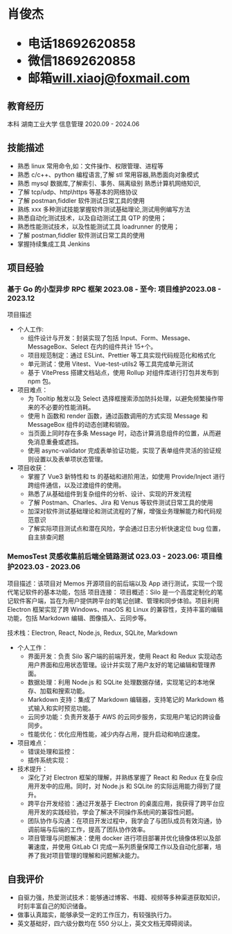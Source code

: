 <h1>
  <span>肖俊杰</span>
  <ul>
    <li><span>电话</span>18692620858</li>
    <li><span>微信</span>18692620858</li>
    <li><span>邮箱</span><a href="mailto:will.xiaoj@foxmail.com">will.xiaoj@foxmail.com</a></li>
  </ul>
</h1>

## 教育经历

本科 湖南工业大学 信息管理 <span class="right">2020.09 - 2024.06</span>

## 技能描述

- 熟悉 linux 常用命令,如：文件操作、权限管理、进程等
- 熟悉 c/c++、python 编程语言,了解 stl 常用容器,熟悉面向对象模式
- 熟悉 mysql 数据库,了解索引、事务、隔离级别 熟悉计算机网络知识,
- 了解 tcp/udp、http\https 等基本的网络协议
- 了解 postman,fiddler 软件测试日常工具的使用
- 熟练 xxx 多种测试技能掌握软件测试基础理论,测试用例编写方法
- 熟悉自动化测试技术，以及自动测试工具 QTP 的使用；
- 熟悉性能测试技术，以及性能测试工具 loadrunner 的使用；
- 了解 postman,fiddler 软件测试日常工具的使用
- 掌握持续集成工具 Jenkins

## 项目经验

### 基于 Go 的小型异步 RPC 框架 2023.08 - 至今<span class="role">:&nbsp;项目维护</span><span class="right">2023.08 - 2023.12</span>

项目描述

- 个人工作:
  - 组件设计与开发：封装实现了包括 Input、Form、Message、MessageBox、Select 在内的组件共计 15+个。
  - 项目规范制定：通过 ESLint、Prettier 等工具实现代码规范化和格式化
  - 单元测试：使用 Vitest、Vue-test-utils2 等工具完成单元测试
  - 基于 VitePress 搭建文档站点，使用 Rollup 对组件库进行打包并发布到 npm 包。
- 项目难点：
  - 为 Tooltip 触发以及 Select 选择框搜索添加防抖处理，以避免频繁操作带来的不必要的性能消耗。
  - 使用 h 函数和 render 函数，通过函数调用的方式实现 Message 和 MessageBox 组件的动态创建和销毁。
  - 当页面上同时存在多条 Message 时，动态计算消息组件的位置，从而避免消息重叠或遮挡。
  - 使用 async-validator 完成表单验证功能，实现了表单组件灵活的验证规则设置以及表单项状态管理。
- 项目收获：
  - 掌握了 Vue3 新特性和 ts 的基础和进阶用法，如使用 Provide/Inject 进行跨组件通信，以及过渡组件的使用。
  - 熟悉了从基础组件到复杂组件的分析、设计、实现的开发流程
  - 了解 Postman、Charles、Jira 和 Venus 等软件测试日常工具的使用
  - 加深对软件测试基础理论和测试流程的了解，增强业务理解能力和代码规范意识
  - 了解实际项目测试点和潜在风险，学会通过日志分析快速定位 bug 位置，自主排查问题

### MemosTest 灵感收集前后端全链路测试 023.03 - 2023.06<span class="role">:&nbsp;项目维护</span><span class="right">2023.03 - 2023.06</span>

项目描述：该项目对 Memos 开源项目的前后端以及 App 进行测试，实现一个现代笔记软件的基本功能，包括
项目连接：
项目概述：Silo 是一个高度定制化的笔记软件客户端，旨在为用户提供跨平台的笔记创建、管理和同步体验。项目利用 Electron 框架实现了跨 Windows、macOS 和 Linux 的兼容性，支持丰富的编辑功能，包括 Markdown 编辑、图像插入、云同步等。

技术栈：Electron, React, Node.js, Redux, SQLite, Markdown

- 个人工作：
  - 界面开发：负责 Silo 客户端的前端开发，使用 React 和 Redux 实现动态用户界面和应用状态管理。设计并实现了用户友好的笔记编辑和管理界面。
  - 数据处理：利用 Node.js 和 SQLite 处理数据存储，实现笔记的本地保存、加载和搜索功能。
  - Markdown 支持：集成了 Markdown 编辑器，支持笔记的 Markdown 格式输入和实时预览功能。
  - 云同步功能：负责开发基于 AWS 的云同步服务，实现用户笔记的跨设备同步。
  - 性能优化：优化应用性能，减少内存占用，提升启动和响应速度。
- 项目难点：
  - 错误处理和监控：
  - 插件系统实现：
- 技术提升：
  - 深化了对 Electron 框架的理解，并熟练掌握了 React 和 Redux 在复杂应用开发中的应用。同时，对 Node.js 和 SQLite 的实际运用能力得到了提升。
  - 跨平台开发经验：通过开发基于 Electron 的桌面应用，我获得了跨平台应用开发的实践经验，学会了解决不同操作系统间的兼容性问题。
  - 团队协作与沟通：在项目开发过程中，我学会了与团队成员有效沟通，协调前端与后端的工作，提高了团队协作效率。
  - 项目管理与问题解决：使用 docker 进行项目部署并优化镜像体积以及部署速度，并使用 GitLab CI 完成一系列质量保障工作以及自动化部署，培养了我对项目管理的理解和问题解决能力。

## 自我评价

- 自驱力强，热爱测试技术：能够通过博客、书籍、视频等多种渠道获取知识，时刻丰富自己的知识储备。
- 做事认真踏实，能够承受一定的工作压力，有较强执行力。
- 英文基础好，四六级分数均在 550 分以上，英文文档无障碍阅读。

